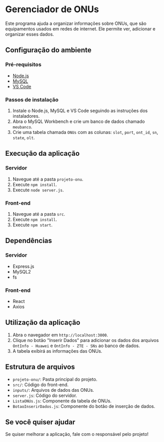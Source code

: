 # Gerenciador de ONUs

Este programa ajuda a organizar informações sobre ONUs, que são equipamentos usados em redes de internet. Ele permite ver, adicionar e organizar esses dados.

## Configuração do ambiente

### Pré-requisitos

* [Node.js](https://nodejs.org/)
* [MySQL](https://www.mysql.com/)
* [VS Code](https://code.visualstudio.com/)

### Passos de instalação

1. Instale o Node.js, MySQL e VS Code seguindo as instruções dos instaladores.
2. Abra o MySQL Workbench e crie um banco de dados chamado `meubanco`.
3. Crie uma tabela chamada `ONUs` com as colunas: `slot`, `port`, `ont_id`, `sn`, `state`, `olt`.

## Execução da aplicação

### Servidor

1. Navegue até a pasta `projeto-onu`.
2. Execute `npm install`.
3. Execute `node server.js`.

### Front-end

1. Navegue até a pasta `src`.
2. Execute `npm install`.
3. Execute `npm start`.

## Dependências

### Servidor

* Express.js
* MySQL2
* fs

### Front-end

* React
* Axios

## Utilização da aplicação

1. Abra o navegador em `http://localhost:3000`.
2. Clique no botão "Inserir Dados" para adicionar os dados dos arquivos `OntInfo - Huawei` e `OntInfo - ZTE - SNs` ao banco de dados.
3. A tabela exibirá as informações das ONUs.

## Estrutura de arquivos

* `projeto-onu/`: Pasta principal do projeto.
* `src/`: Código do front-end.
* `inputs/`: Arquivos de dados das ONUs.
* `server.js`: Código do servidor.
* `ListaONUs.js`: Componente da tabela de ONUs.
* `BotaoInserirDados.js`: Componente do botão de inserção de dados.

## Se você quiser ajudar

Se quiser melhorar a aplicação, fale com o responsável pelo projeto!

